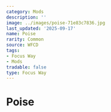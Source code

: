 ```yaml
---
category: Mods
description: ''
image: ../images/poise-71e83c7836.jpg
last_updated: '2025-09-17'
name: Poise
rarity: Common
source: WFCD
tags:
- Focus Way
- Mods
tradable: false
type: Focus Way
---
```


# Poise

